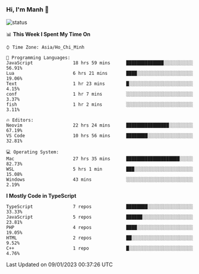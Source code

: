 ### Hi, I'm Manh 👋

![status](https://badge.stateful.com/manhhn01/status.svg)

<!--START_SECTION:waka-->
📊 **This Week I Spent My Time On** 

```text
⌚︎ Time Zone: Asia/Ho_Chi_Minh

💬 Programming Languages: 
JavaScript               18 hrs 59 mins      ██████████████░░░░░░░░░░░   56.91% 
Lua                      6 hrs 21 mins       ████░░░░░░░░░░░░░░░░░░░░░   19.06% 
Text                     1 hr 23 mins        █░░░░░░░░░░░░░░░░░░░░░░░░   4.15% 
conf                     1 hr 7 mins         ░░░░░░░░░░░░░░░░░░░░░░░░░   3.37% 
fish                     1 hr 2 mins         ░░░░░░░░░░░░░░░░░░░░░░░░░   3.11%

🔥 Editors: 
Neovim                   22 hrs 24 mins      ████████████████░░░░░░░░░   67.19% 
VS Code                  10 hrs 56 mins      ████████░░░░░░░░░░░░░░░░░   32.81%

💻 Operating System: 
Mac                      27 hrs 35 mins      ████████████████████░░░░░   82.73% 
WSL                      5 hrs 1 min         ███░░░░░░░░░░░░░░░░░░░░░░   15.08% 
Windows                  43 mins             ░░░░░░░░░░░░░░░░░░░░░░░░░   2.19%

```

**I Mostly Code in TypeScript** 

```text
TypeScript               7 repos             ████████░░░░░░░░░░░░░░░░░   33.33% 
JavaScript               5 repos             ██████░░░░░░░░░░░░░░░░░░░   23.81% 
PHP                      4 repos             ████░░░░░░░░░░░░░░░░░░░░░   19.05% 
HTML                     2 repos             ██░░░░░░░░░░░░░░░░░░░░░░░   9.52% 
C++                      1 repo              █░░░░░░░░░░░░░░░░░░░░░░░░   4.76%

```



 Last Updated on 09/01/2023 00:37:26 UTC
<!--END_SECTION:waka-->
